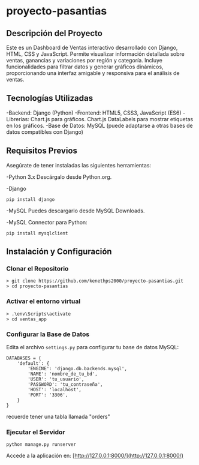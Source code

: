 # proyecto-pasantias
## Descripción del Proyecto

Este es un Dashboard de Ventas interactivo desarrollado con Django, HTML, CSS y JavaScript. Permite visualizar información detallada sobre ventas, ganancias y variaciones por región y categoría. Incluye funcionalidades para filtrar datos y generar gráficos dinámicos, proporcionando una interfaz amigable y responsiva para el análisis de ventas.

## Tecnologías Utilizadas
-Backend: Django (Python)
-Frontend: HTML5, CSS3, JavaScript (ES6)
-Librerías:
    Chart.js para gráficos.
    Chart.js DataLabels para mostrar etiquetas en los gráficos.
-Base de Datos: MySQL (puede adaptarse a otras bases de datos compatibles con Django)

## Requisitos Previos
Asegúrate de tener instaladas las siguientes herramientas:

-Python 3.x
Descárgalo desde Python.org.

-Django

    pip install django

-MySQL
Puedes descargarlo desde MySQL Downloads.

-MySQL Connector para Python:

    pip install mysqlclient

## Instalación y Configuración

### **Clonar el Repositorio**
	> git clone https://github.com/kenethps2000/proyecto-pasantias.git 
	> cd proyecto-pasantias

### **Activar el entorno virtual**
	> .\env\Scripts\activate
 	> cd ventas_app

### **Configurar la Base de Datos**
Edita el archivo `settings.py` para configurar tu base de datos MySQL:
	
	DATABASES = {
	    'default': {
	        'ENGINE': 'django.db.backends.mysql',
	        'NAME': 'nombre_de_tu_bd',
	        'USER': 'tu_usuario',
	        'PASSWORD': 'tu_contraseña',
	        'HOST': 'localhost',
	        'PORT': '3306',
	    }
	}
recuerde tener una tabla llamada "orders"
### **Ejecutar el Servidor**
	python manage.py runserver
Accede a la aplicación en: [http://127.0.0.1:8000/](http://127.0.0.1:8000/)
